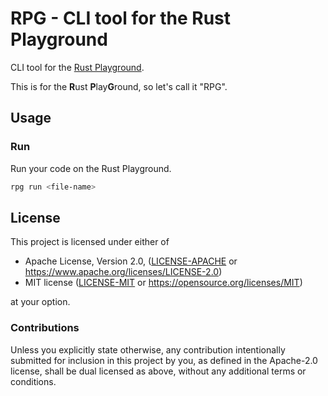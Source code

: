 # RPG - CLI tool for the Rust Playground

CLI tool for the [Rust Playground](https://play.rust-lang.org).

This is for the **R**ust **P**lay**G**round, so let's call it "RPG".

## Usage

### Run

Run your code on the Rust Playground.

```sh
rpg run <file-name>
```

## License

This project is licensed under either of

- Apache License, Version 2.0, ([LICENSE-APACHE](./LICENSE-APACHE) or https://www.apache.org/licenses/LICENSE-2.0)
- MIT license ([LICENSE-MIT](./LICENSE-MIT) or https://opensource.org/licenses/MIT)

at your option.

### Contributions

Unless you explicitly state otherwise, any contribution intentionally submitted for inclusion in this project by you, as defined in the Apache-2.0 license, shall be dual licensed as above, without any additional terms or conditions.

